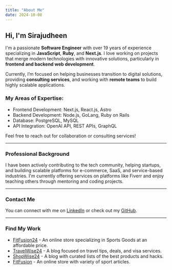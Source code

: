 ```yaml
---
title: "About Me"
date: 2024-10-08
---
```


## Hi, I'm Sirajudheen

I'm a passionate **Software Engineer** with over 19 years of experience specializing in **JavaScript**, **Ruby**, and **Next.js**. I love working on projects that merge modern technologies with innovative solutions, particularly in **frontend and backend web development**.

Currently, I’m focused on helping businesses transition to digital solutions, providing **consulting services**, and working with **remote teams** to build highly scalable applications.

### My Areas of Expertise:

- Frontend Development: Next.js, React.js, Astro
- Backend Development: Node.js, GoLang, Ruby on Rails
- Database: PostgreSQL, MySQL
- API Integration: OpenAI API, REST APIs, GraphQL

Feel free to reach out for collaboration or consulting services!

---

### Professional Background

I have been actively contributing to the tech community, helping startups, and building scalable platforms for e-commerce, SaaS, and service-based industries. I'm currently offering services on platforms like Fiverr and enjoy teaching others through mentoring and coding projects.

---

### Contact Me

You can connect with me on [LinkedIn](https://www.linkedin.com/in/sirajudheen) or check out my [GitHub](https://github.com/sirajudheenam).

---

### Find My Work

- [FitFusion24](https://fitfusion24.app) - An online store specializing in Sports Goods at an affordable price.
- [TravelWise24](https://travelwise24.app) - A blog focused on travel tips, deals, and visa services.
- [ShopWise24](https://shopwise24.app) - A blog with curated lists of the best products and hacks.
- [FitFusion](https://fitfusion.fashion) - An online store with variety of sport articles.
